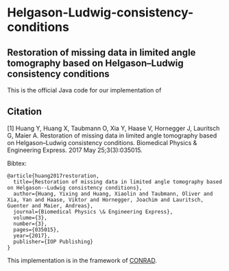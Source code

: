 # Helgason-Ludwig-consistency-conditions
## Restoration of missing data in limited angle tomography based on Helgason–Ludwig consistency conditions
This is the official Java code for our implementation of 

## Citation
[1] Huang Y, Huang X, Taubmann O, Xia Y, Haase V, Hornegger J, Lauritsch G, Maier A. Restoration of missing data in limited angle tomography based on Helgason–Ludwig consistency conditions. Biomedical Physics & Engineering Express. 2017 May 25;3(3):035015.

Bibtex:
```
@article{huang2017restoration,
  title={Restoration of missing data in limited angle tomography based on Helgason--Ludwig consistency conditions},
  author={Huang, Yixing and Huang, Xiaolin and Taubmann, Oliver and Xia, Yan and Haase, Viktor and Hornegger, Joachim and Lauritsch, Guenter and Maier, Andreas},
  journal={Biomedical Physics \& Engineering Express},
  volume={3},
  number={3},
  pages={035015},
  year={2017},
  publisher={IOP Publishing}
}
```

This implementation is in the framework of [CONRAD](https://github.com/akmaier/CONRAD).

